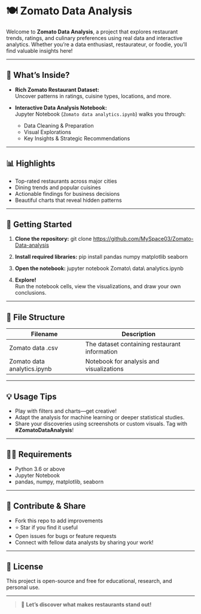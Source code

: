 # 🍽️ Zomato Data Analysis

Welcome to **Zomato Data Analysis**, a project that explores restaurant trends, ratings, and culinary preferences using real data and interactive analytics. Whether you’re a data enthusiast, restaurateur, or foodie, you’ll find valuable insights here!

---

## 🌟 What’s Inside?

- **Rich Zomato Restaurant Dataset:**  
  Uncover patterns in ratings, cuisine types, locations, and more.

- **Interactive Data Analysis Notebook:**  
  Jupyter Notebook (`Zomato data analytics.ipynb`) walks you through:
    - Data Cleaning & Preparation
    - Visual Explorations
    - Key Insights & Strategic Recommendations

---

## 📊 Highlights

- Top-rated restaurants across major cities
- Dining trends and popular cuisines
- Actionable findings for business decisions
- Beautiful charts that reveal hidden patterns

---

## 🚀 Getting Started

1. **Clone the repository:**
git clone https://github.com/MySpace03/Zomato-Data-analysis

2. **Install required libraries:**
pip install pandas numpy matplotlib seaborn

3. **Open the notebook:**
jupyter notebook Zomato\ data\ analytics.ipynb

4. **Explore!**  
Run the notebook cells, view the visualizations, and draw your own conclusions.

---

## 🧰 File Structure

| Filename                       | Description                                   |
|---------------------------------|-----------------------------------------------|
| Zomato data .csv                | The dataset containing restaurant information |
| Zomato data analytics.ipynb     | Notebook for analysis and visualizations      |

---

## 💡 Usage Tips

- Play with filters and charts—get creative!
- Adapt the analysis for machine learning or deeper statistical studies.
- Share your discoveries using screenshots or custom visuals. Tag with **#ZomatoDataAnalysis**!

---

## 👩‍💻 Requirements

- Python 3.6 or above
- Jupyter Notebook
- pandas, numpy, matplotlib, seaborn

---

## 🙌 Contribute & Share

- Fork this repo to add improvements
- ⭐ Star if you find it useful
- Open issues for bugs or feature requests
- Connect with fellow data analysts by sharing your work!

---

## 📜 License

This project is open-source and free for educational, research, and personal use.

---

> 💬 **Let’s discover what makes restaurants stand out!**

